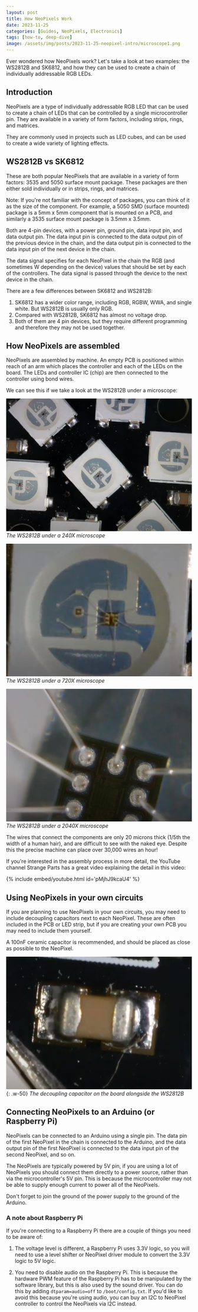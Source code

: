 ```yaml
---
layout: post
title: How NeoPixels Work
date: 2023-11-25
categories: [Guides, NeoPixels, Electronics]
tags: [how-to, deep-dive]
image: /assets/img/posts/2023-11-25-neopixel-intro/microscope1.png
---
```


Ever wondered how NeoPixels work? Let's take a look at two examples: the WS2812B and SK6812, and how they can be used to create a chain of individually addressable RGB LEDs.

## Introduction

NeoPixels are a type of individually addressable RGB LED that can be used to create a chain of LEDs that can be controlled by a single microcontroller pin. They are available in a variety of form factors, including strips, rings, and matrices.

They are commonly used in projects such as LED cubes, and can be used to create a wide variety of lighting effects.

## WS2812B vs SK6812

These are both popular NeoPixels that are available in a variety of form factors: 3535 and 5050 surface mount package. These packages are then either sold individually or in strips, rings, and matrices.

Note: If you're not familiar with the concept of packages, you can think of it as the size of the component. For example, a 5050 SMD (surface mounted) package is a 5mm x 5mm component that is mounted on a PCB, and similarly a 3535 surface mount package is 3.5mm x 3.5mm.

Both are 4-pin devices, with a power pin, ground pin, data input pin, and data output pin. The data input pin is connected to the data output pin of the previous device in the chain, and the data output pin is connected to the data input pin of the next device in the chain.

The data signal specifies for each NeoPixel in the chain the RGB (and sometimes W depending on the device) values that should be set by each of the controllers. The data signal is passed through the device to the next device in the chain.

There are a few differences between SK6812 and WS2812B:
1. SK6812 has a wider color range, including RGB, RGBW, WWA, and single white. But WS2812B is usually only RGB.
1. Compared with WS2812B, SK6812 has almost no voltage drop. 
1. Both of them are 4 pin devices, but they require different programming and therefore they may not be used together.

## How NeoPixels are assembled

NeoPixels are assembled by machine. An empty PCB is positioned within reach of an arm which places the controller and each of the LEDs on the board. The LEDs and controller IC (chip) are then connected to the controller using bond wires.

We can see this if we take a look at the WS2812B under a microscope:

![WS2812B under a 240X microscope](/assets/img/posts/2023-11-25-neopixel-intro/microscope1.png)
_The WS2812B under a 240X microscope_

![WS2812B under a 720X microscope](/assets/img/posts/2023-11-25-neopixel-intro/microscope2.png)
_The WS2812B under a 720X microscope_

![WS2812B under a 2040X microscope](/assets/img/posts/2023-11-25-neopixel-intro/microscope3.png)
_The WS2812B under a 2040X microscope_

The wires that connect the components are only 20 microns thick (1/5th the width of a human hair), and are difficult to see with the naked eye. Despite this the precise machine can place over 30,000 wires an hour!

If you're interested in the assembly process in more detail, the YouTube channel Strange Parts has a great video explaining the detail in this video:

{% include embed/youtube.html id='pMjhJ9kcaU4' %}

## Using NeoPixels in your own circuits

If you are planning to use NeoPixels in your own circuits, you may need to include decoupling capacitors next to each NeoPixel. These are often included in the PCB or LED strip, but if you are creating your own PCB you may need to include them yourself.

A 100nF ceramic capacitor is recommended, and should be placed as close as possible to the NeoPixel.

![WS2812B With decoupling capacitors](/assets/img/posts/2023-11-25-neopixel-intro/microscope4.png){: .w-50}
_The decoupling capacitor on the board alongside the WS2812B_


## Connecting NeoPixels to an Arduino (or Raspberry Pi)

NeoPixels can be connected to an Arduino using a single pin. The data pin of the first NeoPixel in the chain is connected to the Arduino, and the data output pin of the first NeoPixel is connected to the data input pin of the second NeoPixel, and so on.

The NeoPixels are typically powered by 5V pin, if you are using a lot of NeoPixels you should connect them directly to a power source, rather than via the microcontroller's 5V pin. This is because the microcontroller may not be able to supply enough current to power all of the NeoPixels.

Don't forget to join the ground of the power supply to the ground of the Arduino.

### A note about Raspberry Pi

If you're connecting to a Raspberry Pi there are a couple of things you need to be aware of:

1. The voltage level is different, a Raspberry Pi uses 3.3V logic, so you will need to use a level shifter or NeoPixel driver module to convert the 3.3V logic to 5V logic.

1. You need to disable audio on the Raspberry Pi. This is because the hardware PWM feature of the Raspberry Pi has to be manipulated by the software library, but this is also used by the sound driver. You can do this by adding `dtparam=audio=off` to `/boot/config.txt`. If you'd like to avoid this because you're using audio, you can buy an I2C to NeoPixel controller to control the NeoPixels via I2C instead. 